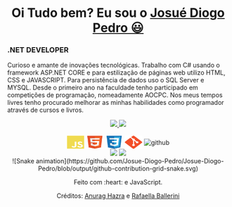 <div>
  
  <h1 align="center">
    Oi Tudo bem? Eu sou o 
    <a href="linkedin.com/in/josué-diogo-pedro-b0ba45201">Josué Diogo Pedro 😃️</a>
  </h1>
  <h3> .NET DEVELOPER </h3>
  <p align="left">
    Curioso e amante de inovações tecnológicas. Trabalho com C# usando o framework ASP.NET CORE e para estilização de páginas web utilizo HTML, CSS e JAVASCRIPT. Para persistência de dados uso o SQL Server e MYSQL. Desde o primeiro ano na faculdade tenho participado em competições de programação, nomeadamente AOCPC. Nos meus tempos livres tenho procurado melhorar as minhas habilidades como programador através de cursos e livros.
  </p>
  
</div>

<div align="center">
  <a href="https://github.com/duribeiro">
    <img height="150em" src="https://github-readme-stats.vercel.app/api?username=Josue-Diogo-Pedro&count_private=true&include_all_commits=true&show_icons=true&theme=dracula&hide_border=false&show_owner=true"/>
    <img height="150em" src="https://github-readme-stats.vercel.app/api/top-langs/?username=duribeiro&theme=dracula&hide_border=false&&layout=compact"/>
  </a>
</div>

<div align="center" valign="top"><br>
  <img align="center" alt="Js" height="30" width="40" src="https://raw.githubusercontent.com/devicons/devicon/master/icons/javascript/javascript-plain.svg">
  <img align="center" alt="HTML" height="30" width="40" src="https://raw.githubusercontent.com/devicons/devicon/master/icons/html5/html5-original.svg">
  <img align="center" alt="CSS" height="30" width="40" src="https://raw.githubusercontent.com/devicons/devicon/master/icons/css3/css3-original.svg">
  <img align="center" alt="git" height="30" width="40" src="https://raw.githubusercontent.com/devicons/devicon/master/icons/git/git-original.svg">
  <img align="center" alt="github" height="35" width="35" src="/assets/GitHub.png">

<div align="center">
  <a href="linkedin.com/in/josué-diogo-pedro-b0ba45201" target="_blank"><img src="https://img.shields.io/badge/-LinkedIn-%230077B5?style=for-the-badge&logo=linkedin&logoColor=white" target="_blank"></a> 
  <a href="mailto:pedrojosuediogo@gmail.com"><img src="https://img.shields.io/badge/-Gmail-%23333?style=for-the-badge&logo=gmail&logoColor=white" target="_blank"></a>
</div>

<div align="center">
   ![Snake animation](https://github.com/Josue-Diogo-Pedro/Josue-Diogo-Pedro/blob/output/github-contribution-grid-snake.svg)
  
</div>

<div align="center">
  <p>Feito com :heart: e JavaScript.</p>
  <p>Créditos: <a href="https://github.com/anuraghazra/github-readme-stats">Anurag Hazra</a> e <a href="https://github.com/rafaballerini">Rafaella Ballerini</a></p>
</div>
